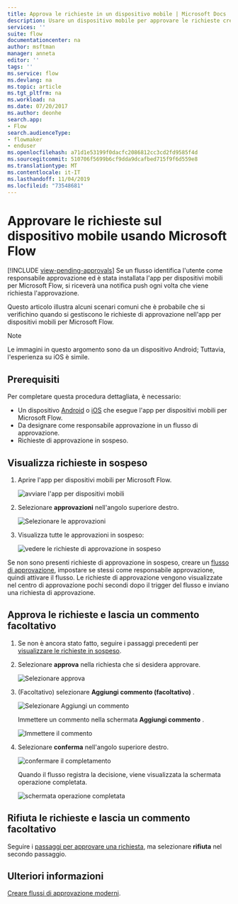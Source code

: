 ```yaml
---
title: Approva le richieste in un dispositivo mobile | Microsoft Docs
description: Usare un dispositivo mobile per approvare le richieste create in Microsoft Flow.
services: ''
suite: flow
documentationcenter: na
author: msftman
manager: anneta
editor: ''
tags: ''
ms.service: flow
ms.devlang: na
ms.topic: article
ms.tgt_pltfrm: na
ms.workload: na
ms.date: 07/20/2017
ms.author: deonhe
search.app:
- Flow
search.audienceType:
- flowmaker
- enduser
ms.openlocfilehash: a71d1e53199f0dacfc2086812cc3cd2fd9585f4d
ms.sourcegitcommit: 510706f5699b6cf9dda9dcafbed715f9f6d559e8
ms.translationtype: MT
ms.contentlocale: it-IT
ms.lasthandoff: 11/04/2019
ms.locfileid: "73548681"
---
```

# <a name="approve-requests-on-your-mobile-device-by-using-microsoft-flow"></a>Approvare le richieste sul dispositivo mobile usando Microsoft Flow
[!INCLUDE [view-pending-approvals](includes/cc-rebrand.md)]
Se un flusso identifica l'utente come responsabile approvazione ed è stata installata l'app per dispositivi mobili per Microsoft Flow, si riceverà una notifica push ogni volta che viene richiesta l'approvazione.

Questo articolo illustra alcuni scenari comuni che è probabile che si verifichino quando si gestiscono le richieste di approvazione nell'app per dispositivi mobili per Microsoft Flow.

> [!NOTE]
> Le immagini in questo argomento sono da un dispositivo Android; Tuttavia, l'esperienza su iOS è simile.
> 
> 

## <a name="prerequisites"></a>Prerequisiti
Per completare questa procedura dettagliata, è necessario:

* Un dispositivo [Android](https://aka.ms/flowmobiledocsandroid) o [iOS](https://aka.ms/flowmobiledocsios) che esegue l'app per dispositivi mobili per Microsoft Flow.
* Da designare come responsabile approvazione in un flusso di approvazione.
* Richieste di approvazione in sospeso.

## <a name="view-pending-requests"></a>Visualizza richieste in sospeso
1. Aprire l'app per dispositivi mobili per Microsoft Flow.
   
    ![avviare l'app per dispositivi mobili](./media/mobile-approvals/open-app.png)
2. Selezionare **approvazioni** nell'angolo superiore destro.
   
    ![Selezionare le approvazioni](./media/mobile-approvals/select-approvals.png)
3. Visualizza tutte le approvazioni in sospeso:
   
    ![vedere le richieste di approvazione in sospeso](./media/mobile-approvals/show-pending-approval-requests.png)

Se non sono presenti richieste di approvazione in sospeso, creare un [flusso di approvazione](modern-approvals.md), impostare se stessi come responsabile approvazione, quindi attivare il flusso. Le richieste di approvazione vengono visualizzate nel centro di approvazione pochi secondi dopo il trigger del flusso e inviano una richiesta di approvazione.

## <a name="approve-requests-and-leave-an-optional-comment"></a>Approva le richieste e lascia un commento facoltativo
1. Se non è ancora stato fatto, seguire i passaggi precedenti per [visualizzare le richieste in sospeso](mobile-approvals.md#view-pending-requests).
2. Selezionare **approva** nella richiesta che si desidera approvare.
   
    ![Selezionare approva](./media/mobile-approvals/select-approve.png)
3. (Facoltativo) selezionare **Aggiungi commento (facoltativo)** .
   
    ![Selezionare Aggiungi un commento](./media/mobile-approvals/select-add-comment.png)
   
    Immettere un commento nella schermata **Aggiungi commento** .
   
    ![Immettere il commento](./media/mobile-approvals/enter-comment-for-approval.png)
4. Selezionare **conferma** nell'angolo superiore destro.
   
    ![confermare il completamento](./media/mobile-approvals/tap-confirm-button.png)
   
    Quando il flusso registra la decisione, viene visualizzata la schermata operazione completata.
   
    ![schermata operazione completata](./media/mobile-approvals/approved.png)

## <a name="reject-requests-and-leave-an-optional-comment"></a>Rifiuta le richieste e lascia un commento facoltativo
Seguire i [passaggi per approvare una richiesta](mobile-approvals.md#approve-requests-and-leave-an-optional-comment), ma selezionare **rifiuta** nel secondo passaggio.

## <a name="learn-more"></a>Ulteriori informazioni
[Creare flussi di approvazione moderni](modern-approvals.md).

